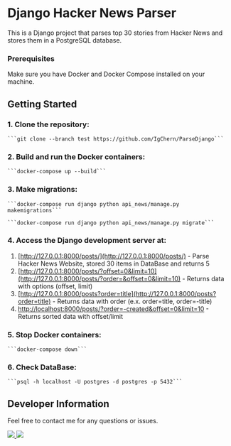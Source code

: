 # Django Hacker News Parser

This is a Django project that parses top 30 stories from Hacker News and stores them in a PostgreSQL database.

### Prerequisites

Make sure you have Docker and Docker Compose installed on your machine.

## Getting Started

### 1. Clone the repository:

    ```git clone --branch test https://github.com/IgChern/ParseDjango```

### 2. Build and run the Docker containers:

    ```docker-compose up --build```

### 3. Make migrations:

    ```docker-compose run django python api_news/manage.py makemigrations```

    ```docker-compose run django python api_news/manage.py migrate```

### 4. Access the Django development server at:  
1. [http://127.0.0.1:8000/posts/](http://127.0.0.1:8000/posts/) - Parse Hacker News Website, stored 30 items in DataBase and returns 5  
2. [http://127.0.0.1:8000/posts/?offset=0&limit=10](http://127.0.0.1:8000/posts/?order=&offset=0&limit=10) - Returns data with options (offset, limit)  
3. [http://127.0.0.1:8000/posts?order=title](http://127.0.0.1:8000/posts?order=title) - Returns data with order (e.x. order=title, order=-title)  
4. [http://localhost:8000/posts/?order=-created&offset=0&limit=10](http://localhost:8000/posts/?order=-created&offset=0&limit=10) - Returns sorted data with offset/limit  

### 5. Stop Docker containers:

    ```docker-compose down```

### 6. Check DataBase:

    ```psql -h localhost -U postgres -d postgres -p 5432```


## Developer Information

Feel free to contact me for any questions or issues.

<a href="https://t.me/Igareokay" >
<img src="https://img.shields.io/badge/Telegram-2CA5E0?style=for-the-badge&logo=telegram&logoColor=white"/>
</a>
<a href="mailto:igchern95@gmail.com" >
<img src="https://img.shields.io/badge/Gmail-D14836?style=for-the-badge&logo=gmail&logoColor=white"/>
</a>